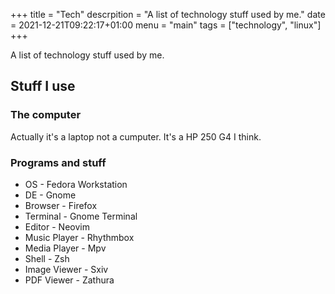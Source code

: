 +++
title = "Tech"
descrpition = "A list of technology stuff used by me."
date = 2021-12-21T09:22:17+01:00
menu = "main"
tags = ["technology", "linux"]
+++

A list of technology stuff used by me.

## Stuff I use
### The computer
Actually it's a laptop not a cumputer.
It's a HP 250 G4 I think.

### Programs and stuff
- OS - Fedora Workstation
- DE - Gnome
- Browser - Firefox
- Terminal - Gnome Terminal
- Editor - Neovim
- Music Player - Rhythmbox
- Media Player - Mpv
- Shell - Zsh
- Image Viewer - Sxiv
- PDF Viewer - Zathura
